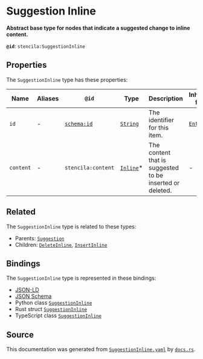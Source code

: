 # Suggestion Inline

**Abstract base type for nodes that indicate a suggested change to inline content.**

**`@id`**: `stencila:SuggestionInline`

## Properties

The `SuggestionInline` type has these properties:

| Name      | Aliases | `@id`                                | Type                                                                                              | Description                                              | Inherited from                                                                                   |
| --------- | ------- | ------------------------------------ | ------------------------------------------------------------------------------------------------- | -------------------------------------------------------- | ------------------------------------------------------------------------------------------------ |
| `id`      | -       | [`schema:id`](https://schema.org/id) | [`String`](https://github.com/stencila/stencila/blob/main/docs/reference/schema/data/string.md)   | The identifier for this item.                            | [`Entity`](https://github.com/stencila/stencila/blob/main/docs/reference/schema/other/entity.md) |
| `content` | -       | `stencila:content`                   | [`Inline`](https://github.com/stencila/stencila/blob/main/docs/reference/schema/prose/inline.md)* | The content that is suggested to be inserted or deleted. | -                                                                                                |

## Related

The `SuggestionInline` type is related to these types:

- Parents: [`Suggestion`](https://github.com/stencila/stencila/blob/main/docs/reference/schema/prose/suggestion.md)
- Children: [`DeleteInline`](https://github.com/stencila/stencila/blob/main/docs/reference/schema/prose/delete-inline.md), [`InsertInline`](https://github.com/stencila/stencila/blob/main/docs/reference/schema/prose/insert-inline.md)

## Bindings

The `SuggestionInline` type is represented in these bindings:

- [JSON-LD](https://stencila.org/SuggestionInline.jsonld)
- [JSON Schema](https://stencila.org/SuggestionInline.schema.json)
- Python class [`SuggestionInline`](https://github.com/stencila/stencila/blob/main/python/python/stencila/types/suggestion_inline.py)
- Rust struct [`SuggestionInline`](https://github.com/stencila/stencila/blob/main/rust/schema/src/types/suggestion_inline.rs)
- TypeScript class [`SuggestionInline`](https://github.com/stencila/stencila/blob/main/typescript/src/types/SuggestionInline.ts)

## Source

This documentation was generated from [`SuggestionInline.yaml`](https://github.com/stencila/stencila/blob/main/schema/SuggestionInline.yaml) by [`docs.rs`](https://github.com/stencila/stencila/blob/main/rust/schema-gen/src/docs.rs).